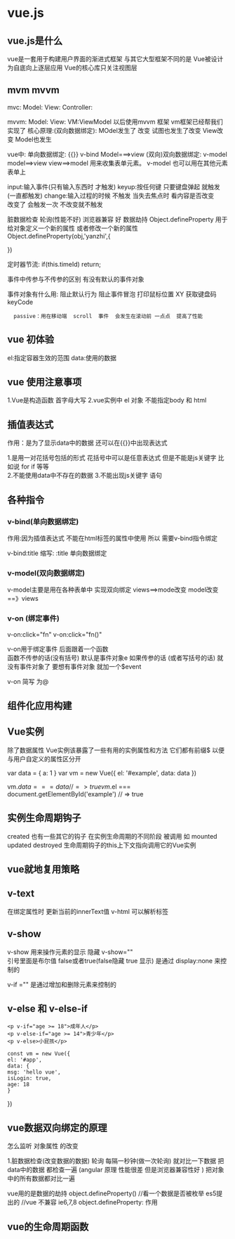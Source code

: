 # vue.js

## vue.js是什么

vue是一套用于构建用户界面的渐进式框架  与其它大型框架不同的是   Vue被设计为自底向上逐层应用
Vue的核心库只关注视图层

## mvm  mvvm

mvc:
    Model:
    View:
    Controller:

mvvm:
    Model:
    View:
    VM:ViewModel
以后使用mvvm 框架  vm框架已经帮我们实现了
核心原理:(双向数据绑定): MOdel发生了  改变  试图也发生了改变
                 View改变 Model也发生

vue中:
   单向数据绑定: {{}}  v-bind   Model===>view
  (双向)双向数据绑定: v-model     model==>view  view==>model
  用来收集表单元素。
    v-model  也可以用在其他元素表单上

input:输入事件(只有输入东西时  才触发)
keyup:按任何键 只要键盘弹起 就触发(一直都触发)
change:输入过程的时候 不触发  当失去焦点时  看内容是否改变  
改变了  会触发一次   不改变就不触发


脏数据检查   轮询(性能不好)  浏览器兼容  好
数据劫持     Object.defineProperty  用于给对象定义一个新的属性  或者修改一个新的属性 
Object.defineProperty(obj,'yanzhi',{

})


定时器节流:
   if(this.timeId)  return;

   事件中传参与不传参的区别  有没有默认的事件对象

   事件对象有什么用:
      阻止默认行为  阻止事件冒泡  打印鼠标位置 XY  获取键盘码keyCode

      passive：用在移动端  scroll  事件  会发生在滚动前 一点点  提高了性能

## vue 初体验

el:指定容器生效的范围
data:使用的数据

## vue  使用注意事项

1.Vue是构造函数  首字母大写
2.vue实例中  el  对象 不能指定body  和  html

## 插值表达式

作用：是为了显示data中的数据  还可以在{{}}中出现表达式

1.是用一对花括号包括的形式 花括号中可以是任意表达式  但是不能是js关键字  比如说  for  if  等等  
2.不能使用data中不存在的数据
3.不能出现js关键字  语句

## 各种指令

### v-bind(单向数据绑定)

作用:因为插值表达式 不能在html标签的属性中使用
所以 需要v-bind指令绑定

v-bind:title  缩写: :title
单向数据绑定

### v-model(双向数据绑定)

v-model主要是用在各种表单中 
实现双向绑定
views==>mode改变
model改变==》views

### v-on (绑定事件)

v-on:click="fn"
v-on:click="fn()"

v-on用于绑定事件  后面跟着一个函数  
函数不传参的话(没有括号) 默认是事件对象e 
如果传参的话 (或者写括号的话)  就没有事件对象了  要想有事件对象 就加一个$event

v-on 简写 为@

## 组件化应用构建

## Vue实例

除了数据属性  Vue实例该暴露了一些有用的实例属性和方法   它们都有前缀$ 以便与用户自定义的属性区分开

var data = { a: 1 }
var vm = new Vue({
  el: '#example',
  data: data
})

vm.$data === data // => true
vm.$el === document.getElementById('example') // => true

## 实例生命周期钩子

created  也有一些其它的钩子   在实例生命周期的不同阶段 被调用  如 mounted  updated   destroyed  生命周期钩子的this上下文指向调用它的Vue实例

## vue就地复用策略 

## v-text  

在绑定属性时  更新当前的innerText值
v-html  可以解析标签 

## v-show

v-show 用来操作元素的显示  隐藏  v-show=""  
引号里面是布尔值  false或者true(false隐藏  true  显示)
是通过  display:none  来控制的

v-if =""  是通过增加和删除元素来控制的

## v-else   和 v-else-if

    <p v-if="age >= 18">成年人</p>
    <p v-else-if="age >= 14">青少年</p>
    <p v-else>小屁孩</p>

    const vm = new Vue({
    el: '#app',
    data: {
    msg: 'hello vue',
    isLogin: true,
    age: 18
    }
})

## vue数据双向绑定的原理

怎么监听  对象属性 的改变

1.脏数据检查(改变数据的数据) 轮询  每隔一秒钟(做一次轮询) 就对比一下数据  把data中的数据 都检查一遍   (angular  原理  性能很差  但是浏览器兼容性好  )
把对象中的所有数据都对比一遍  

vue用的是数据的劫持
object.defineProperty()  //看一个数据是否被枚举  es5提出的
//vue 不兼容  ie6,7,8 
object.defineProperty:  作用  


## vue的生命周期函数



